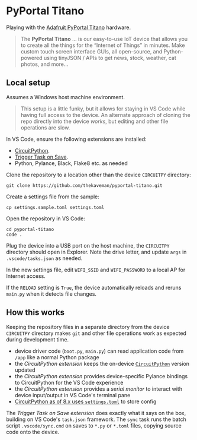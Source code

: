 # PyPortal Titano

Playing with the [Adafruit PyPortal Titano](https://learn.adafruit.com/adafruit-pyportal-titano) hardware.

> The **PyPortal Titano** ... is our easy-to-use IoT device that allows you to create all the things for the
> “Internet of Things” in minutes. Make custom touch screen interface GUIs, all open-source, and Python-powered using
> tinyJSON / APIs to get news, stock, weather, cat photos, and more...

## Local setup

Assumes a Windows host machine environment.

> This setup is a little funky, but it allows for staying in VS Code while having full access to the device.
> An alternate approach of cloning the repo directly into the device _works_, but editing and other file operations are slow.

In VS Code, ensure the following extensions are installed:

- [CircuitPython](https://marketplace.visualstudio.com/items?itemName=joedevivo.vscode-circuitpython).
- [Trigger Task on Save](https://marketplace.visualstudio.com/items?itemName=gruntfuggly.triggertaskonsave).
- Python, Pylance, Black, Flake8 etc. as needed

Clone the repository to a location other than the device `CIRCUITPY` directory:

```console
git clone https://github.com/thekaveman/pyportal-titano.git
```

Create a settings file from the sample:

```console
cp settings.sample.toml settings.toml
```

Open the repository in VS Code:

```console
cd pyportal-titano
code .
```

Plug the device into a USB port on the host machine, the `CIRCUITPY` directory should open in Explorer.
Note the drive letter, and update `args` in `.vscode/tasks.json` as needed.

In the new settings file, edit `WIFI_SSID` and `WIFI_PASSWORD` to a local AP for Internet access.

If the `RELOAD` setting is `True`, the device automatically reloads and reruns `main.py` when it detects file changes.

## How this works

Keeping the repository files in a separate directory from the device `CIRCUITPY` directory makes `git` and other file
operations work as expected during development time.

- device driver code (`boot.py`, `main.py`) can read application code from `/app` like a normal Python package
- the _CircuitPython extension_ keeps the on-device [`CircuitPython`](https://circuitpython.org/) version updated
- the _CircuitPython extension_ provides device-specific Pylance bindings to CircuitPython for the VS Code experience
- the _CircuitPython extension_ provides a _serial monitor_ to interact with device input/output in VS Code's terminal pane
- [CircuitPython as of 8.x uses `settings.toml`](https://docs.circuitpython.org/en/8.2.x/docs/environment.html) to store config

The _Trigger Task on Save extension_ does exactly what it says on the box, building on VS Code's `task.json` framework. The
`sync` task runs the batch script `.vscode/sync.cmd` on saves to `*.py` or `*.toml` files, copying source code onto the device.
